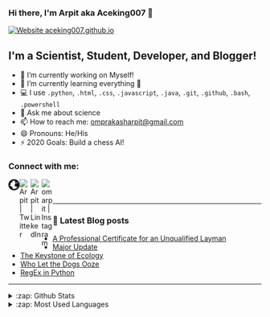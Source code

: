 <!--
**aceking007/aceking007** is a ✨ _special_ ✨ repository because its `README.md` (this file) appears on your GitHub profile.

Here are some ideas to get you started:

- 🔭 I’m currently working on ...
- 🌱 I’m currently learning ...
- 👯 I’m looking to collaborate on ...
- 🤔 I’m looking for help with ...
- 💬 Ask me about ...
- 📫 How to reach me: ...
- 😄 Pronouns: ...
- ⚡ Fun fact: ...
-->

### Hi there, I'm Arpit aka Aceking007 👋
[![Website aceking007.github.io](https://img.shields.io/website-up-down-green-red/http/shields.io.svg)][website]

## I'm a Scientist, Student, Developer, and Blogger!
- 🔭 I’m currently working on Myself!
- 🌱 I’m currently learning everything 🤣
- 💻 I use `.python`, `.html`, `.css`, `.javascript`, `.java`, `.git`, `.github`, `.bash`, `.powershell`
- 💬 Ask me about science
- 📫 How to reach me: omprakasharpit@gmail.com
- 😄 Pronouns: He/His
- ⚡ 2020 Goals: Build a chess AI!

### Connect with me:

[<img align="left" alt="aceking007.github.io" width="22px" src="https://raw.githubusercontent.com/iconic/open-iconic/master/svg/globe.svg" />][website]
[<img align="left" alt="Arpit | Twitter" width="22px" src="https://cdn.jsdelivr.net/npm/simple-icons@v3/icons/twitter.svg" />][twitter]
[<img align="left" alt="Arpit | LinkedIn" width="22px" src="https://cdn.jsdelivr.net/npm/simple-icons@v3/icons/linkedin.svg" />][linkedin]
[<img align="left" alt="omarpit | Instagram" width="22px" src="https://cdn.jsdelivr.net/npm/simple-icons@v3/icons/instagram.svg" />][instagram]

<br />
<br />

---

### 📘 Latest Blog posts
<!-- BLOG-POST-LIST:START -->
- [A Professional Certificate for an Unqualified Layman](https://aceking007.github.io/blog/A-Professional-Certificate-For-An-Unqualified-Layman/)
- [Major Update](https://aceking007.github.io/blog/Major-Update/)
- [The Keystone of Ecology](https://aceking007.github.io/blog/The-Keystone-Of-Ecology/)
- [Who Let the Dogs Ooze](https://aceking007.github.io/blog/Who-Let-The-Dogs-Ooze/)
- [RegEx in Python](https://medium.com/byte-sized-code/regex-in-python-a5e9ea52ec87?source=rss-cbf16fc671fd------2)
<!-- BLOG-POST-LIST:END -->

---

<details>
  <summary>:zap: Github Stats</summary>

  <img align="left" alt="Aceking007's Github Stats" src="https://github-readme-stats.vercel.app/api?username=aceking007&show_icons=true&hide_border=true&hide=stars" />
  
<br />

</details>

<details>
  <summary>:zap: Most Used Languages</summary>

  <img align="left" alt="Aceking007's Most used Languages" src="https://github-readme-stats.vercel.app/api/top-langs/?username=aceking007&hide_border=true" />

</details>

[website]: https://aceking007.github.io/
[instagram]: https://www.instagram.com/om_arpit/?hl=en
[twitter]: https://twitter.com/arpit_omprakash
[linkedin]:https://www.linkedin.com/in/arpit-omprakash-59b748161/
